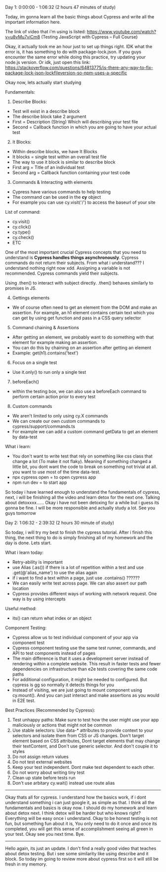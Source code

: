 Day 1: 0:00:00 - 1:06:32 (2 hours 47 minutes of study)

Today, im gonna learn all the basic things about Cypress and write all the important information here.

The link of video that i'm using is listed:
https://www.youtube.com/watch?v=u8vMu7viCm8 (Testing JavaScript with Cypress – Full Course)

Okay, it actually took me an hour just to set up things right.
IDK what the error is, it has something to do with package-lock.json.
If you guys encounter the same error while doing this practice, try updating your node.js version. Or idk, just open this link:
https://stackoverflow.com/questions/64813775/is-there-any-way-to-fix-package-lock-json-lockfileversion-so-npm-uses-a-specific

Okay now, lets actually start studying

Fundamentals:

1. Describe Blocks:

- Test will exist in a describe block
- The describe block take 2 argument
- First = Description (String) Which will describing your test file
- Second = Callback function in which you are going to have your actual test

2. It Blocks:

- Within describe blocks, we have It Blocks
- It blocks = single test within an overall test file
- The way to use it block is similar to describe block
- First arg = Title of an individual test
- Second arg = Callback function containing your test code

3. Commands & Interacting with elements

- Cypress have various commands to help testing
- The command can be used in the **cy** object
- For example you can use cy.visit('/') to access the baseurl of your site

List of command:

- cy.visit()
- cy.click()
- cy.type()
- cy.check()
- ETC

One of the most important crucial Cypress concepts that you need to understand is **Cypress handles things asynchronously**.
Cypress commands do not return their subjects. From what i understand??? I understand nothing right now xdd.
Assigning a variable is not recommended. Cypress commands yield their subjects.

Using .then() to interact with subject directly. .then() behaves similarly to promises in JS.

4. Gettings elements

- We of course often need to get an element from the DOM and make an assertion. For example, an h1 element contains certain text which you can get by using get function and pass in a CSS query selector

5. Command chaining & Assertions

- After getting an element, we probably want to do something with that element for example making an assertion.
- You can do this by chaining on an assertion after getting an element
- Example: get(h1).contains('text')

6. Focus on a single test

- Use it.only() to run only a single test

7. beforeEach()

- within the testing box, we can also use a beforeEach command to perform certain action prior to every test

8. Custom commands

- We aren't limited to only using cy.X commands
- We can create our own custom commands to cypress/support/commands.ts
- For example we can add a custom command getData to get an element by data-test

What i learn:

- You don't want to write test that rely on something like css class that change a lot (To make it not flaky). Meaning if something changed a little bit, you dont want the code to break on something not trivial at all. you want to use most of the time data-test.
- npx cypress open = to open cypress app
- npm run dev = to start app

So today i have learned enough to understand the fundamentals of cypress, next, i will be finishing all the video and learn detox for the next one. Talking about detoxxxx...... Okay i have not been detoxing for a while but i guess its gonna be fine. I will be more responsible and actually study a lot. See you guys tomorrow

Day 2: 1:06:32 - 2:39:32 (2 hours 30 minute of study)

So today, i will try my best to finish the cypress tutorial. After i finish this thing, the next thing to do is simply finishing all of my homework and the day is done. Lets start.

What i learn today:

- Retry-ability is important
- use Alias (.as()) if there is a lot of repetition within a test and use .get(@'alias_name') to use the alias again
- if i want to find a text within a page, just use .contains() ??????
- We can easily write test across page. We can also assert our path location
- Cypress provides different ways of working with network request. One way is by using intercepts

Useful method:

- its() can return what index or an object

Component Testing:

- Cypress allow us to test individual component of your app via component test
- Cypress component testing use the same test runner, commands, and API to test components instead of pages
- The main difference is that it uses a development server instead of rendering within a complete website. This result in faster tests and fewer dependencies on infrastructure than e2e tests covering the same code paths
- For additional configuration, it might be needed to configured. But cypress is gg so normally it detects things for you
- Instead of visiting, we are just going to mount component using cy.mount(). And you can just interact and make assertions as you would in E2E test.

Best Practices (Recommended by Cypress):

1. Test unhappy paths: Make sure to test how the user might use your app maliciously or actions that might not be common
2. Use stable selectors: Use data-\* attributes to provide context to your selectors and isolate them from CSS or JS changes. Don't target element based on CSS attributes, Dont target elements that may change their textContent, and Don't use generic selector. And don't couple it to styles
3. Do not assign return values
4. Do not test external websites
5. Keep your test independent. Dont make test dependent to each other.
6. Do not worry about writing tiny test
7. Clean up state before tests run
8. Don't use arbitary cy.wait() instead use route alias

---

Okay thats all for cypress. I understand how the basics work, if i dont understand something i can just google it, as simple as that. I think all the fundamentals and basics is okay now. I should do my homework and learn about detox next. I think detox will be harder but who knows right? Everything will be easy once i understand. Okay to be honest testing is not fun, but something fun about it is, You only need to do it once and once its completed, you will get this sense of accomplishment seeing all green in your test. Okay see you next time. Bye.

---

Hello again, its just an update. I don't find a really good video that teaches about detox testing. But i see some similarity like using describe and it block. So today im going to review more about cypress first so it will still be fresh in my memory.
